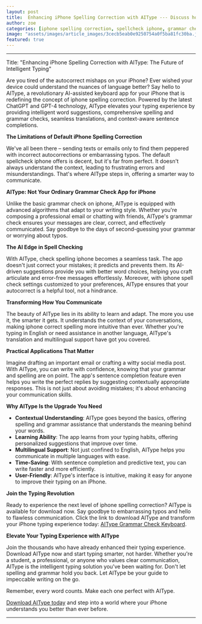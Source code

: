 ```yaml
---
layout: post
title:  Enhancing iPhone Spelling Correction with AIType --- Discuss how AIType improves upon the default iPhone spelling correction with advanced AI technology.
author: zoe
categories: [iphone spelling correction, spellcheck iphone, grammar check app for iphone, grammar check on iphone, check spelling iphone, iphone spell check settings, iphone correct spelling]
image: "assets/images/article_images/3cecb5eab0e9250754a0f5ba81fc30ba.jpg"
featured: true
---
```


---

Title: "Enhancing iPhone Spelling Correction with AIType: The Future of Intelligent Typing"

Are you tired of the autocorrect mishaps on your iPhone? Ever wished your device could understand the nuances of language better? Say hello to AIType, a revolutionary AI-assisted keyboard app for your iPhone that is redefining the concept of iphone spelling correction. Powered by the latest ChatGPT and GPT-4 technology, AIType elevates your typing experience by providing intelligent word suggestions, comprehensive spelling and grammar checks, seamless translations, and context-aware sentence completions. 

**The Limitations of Default iPhone Spelling Correction**

We've all been there – sending texts or emails only to find them peppered with incorrect autocorrections or embarrassing typos. The default spellcheck iphone offers is decent, but it's far from perfect. It doesn't always understand the context, leading to frustrating errors and misunderstandings. That's where AIType steps in, offering a smarter way to communicate.

**AIType: Not Your Ordinary Grammar Check App for iPhone**

Unlike the basic grammar check on iphone, AIType is equipped with advanced algorithms that adapt to your writing style. Whether you're composing a professional email or chatting with friends, AIType's grammar check ensures your messages are clear, correct, and effectively communicated. Say goodbye to the days of second-guessing your grammar or worrying about typos.

**The AI Edge in Spell Checking**

With AIType, check spelling iphone becomes a seamless task. The app doesn't just correct your mistakes; it predicts and prevents them. Its AI-driven suggestions provide you with better word choices, helping you craft articulate and error-free messages effortlessly. Moreover, with iphone spell check settings customized to your preferences, AIType ensures that your autocorrect is a helpful tool, not a hindrance.

**Transforming How You Communicate**

The beauty of AIType lies in its ability to learn and adapt. The more you use it, the smarter it gets. It understands the context of your conversations, making iphone correct spelling more intuitive than ever. Whether you're typing in English or need assistance in another language, AIType's translation and multilingual support have got you covered.

**Practical Applications That Matter**

Imagine drafting an important email or crafting a witty social media post. With AIType, you can write with confidence, knowing that your grammar and spelling are on point. The app's sentence completion feature even helps you write the perfect replies by suggesting contextually appropriate responses. This is not just about avoiding mistakes; it's about enhancing your communication skills.

**Why AIType Is the Upgrade You Need**

- **Contextual Understanding**: AIType goes beyond the basics, offering spelling and grammar assistance that understands the meaning behind your words.
- **Learning Ability**: The app learns from your typing habits, offering personalized suggestions that improve over time.
- **Multilingual Support**: Not just confined to English, AIType helps you communicate in multiple languages with ease.
- **Time-Saving**: With sentence completion and predictive text, you can write faster and more efficiently.
- **User-Friendly**: AIType's interface is intuitive, making it easy for anyone to improve their typing on an iPhone.

**Join the Typing Revolution**

Ready to experience the next level of iphone spelling correction? AIType is available for download now. Say goodbye to embarrassing typos and hello to flawless communication. Click the link to download AIType and transform your iPhone typing experience today: [AIType Grammar Check Keyboard](https://apps.apple.com/us/app/aitype-grammar-check-keyboard/id6469163944).

**Elevate Your Typing Experience with AIType**

Join the thousands who have already enhanced their typing experience. Download AIType now and start typing smarter, not harder. Whether you're a student, a professional, or anyone who values clear communication, AIType is the intelligent typing solution you've been waiting for. Don't let spelling and grammar hold you back. Let AIType be your guide to impeccable writing on the go.

Remember, every word counts. Make each one perfect with AIType.

[Download AIType today](https://apps.apple.com/us/app/aitype-grammar-check-keyboard/id6469163944) and step into a world where your iPhone understands you better than ever before.

---